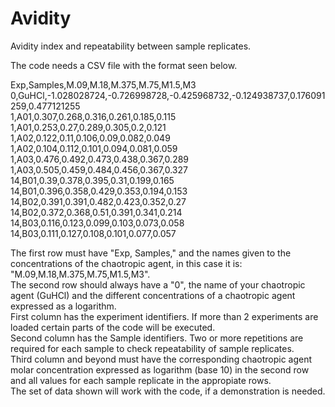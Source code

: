 # Avidity
Avidity index and repeatability between sample replicates.

The code needs a CSV file with the format seen below.

Exp,Samples,M.09,M.18,M.375,M.75,M1.5,M3  
0,GuHCl,-1.028028724,-0.726998728,-0.425968732,-0.124938737,0.176091259,0.477121255  
1,A01,0.307,0.268,0.316,0.261,0.185,0.115  
1,A01,0.253,0.27,0.289,0.305,0.2,0.121  
1,A02,0.122,0.11,0.106,0.09,0.082,0.049  
1,A02,0.104,0.112,0.101,0.094,0.081,0.059  
1,A03,0.476,0.492,0.473,0.438,0.367,0.289  
1,A03,0.505,0.459,0.484,0.456,0.367,0.327  
14,B01,0.39,0.378,0.395,0.31,0.199,0.165  
14,B01,0.396,0.358,0.429,0.353,0.194,0.153  
14,B02,0.391,0.391,0.482,0.423,0.352,0.27  
14,B02,0.372,0.368,0.51,0.391,0.341,0.214  
14,B03,0.116,0.123,0.099,0.103,0.073,0.058  
14,B03,0.111,0.127,0.108,0.101,0.077,0.057  


The first row must have "Exp, Samples," and the names given to the concentrations of the chaotropic agent, in this case it is:
"M.09,M.18,M.375,M.75,M1.5,M3".  
The second row should always have a "0", the name of your chaotropic agent (GuHCl) and the different concentrations of a chaotropic agent expressed as a logarithm.  
First column has the experiment identifiers. If more than 2 experiments are loaded certain parts of the code will be executed.  
Second column has the Sample identifiers. Two or more repetitions are required for each sample to check repeatability of sample replicates.  
Third column and beyond must have the corresponding chaotropic agent molar concentration expressed as logarithm (base 10) in the second row and all values for each sample replicate in the appropiate rows.  
The set of data shown will work with the code, if a demonstration is needed.  
